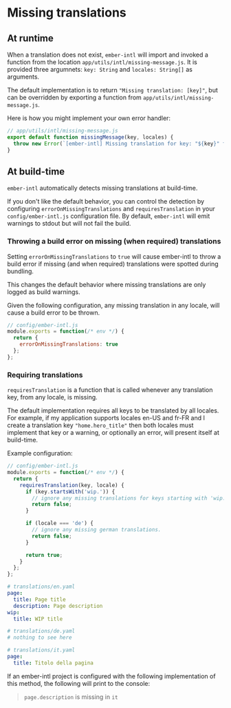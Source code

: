 # Missing translations

## **At runtime**

When a translation does not exist, `ember-intl` will import and invoked a function from the location `app/utils/intl/missing-message.js`.  It is provided three argumnets: `key: String` and `locales: String[]` as arguments.

The default implementation is to return `"Missing translation: [key]"`, but can be overridden by exporting a function from `app/utils/intl/missing-message.js`.

Here is how you might implement your own error handler:

```js
// app/utils/intl/missing-message.js
export default function missingMessage(key, locales) {
  throw new Error(`[ember-intl] Missing translation for key: "${key}" for locales: "${locales}"`);
}
```

## **At build-time**

`ember-intl` automatically detects missing translations at build-time.

If you don't like the default behavior, you can control the detection by configuring `errorOnMissingTranslations` and `requiresTranslation` in your `config/ember-intl.js` configuration file.  By default, `ember-intl` will emit warnings to stdout but will not fail the build.

### Throwing a build error on missing (when required) translations

Setting `errorOnMissingTranslations` to `true` will cause ember-intl to throw a build error if missing (and when required) translations were spotted during bundling.

This changes the default behavior where missing translations are only logged as build warnings.

Given the following configuration, any missing translation in any locale, will cause a build error to be thrown.

```js
// config/ember-intl.js
module.exports = function(/* env */) {
  return {
    errorOnMissingTranslations: true
  };
};
```

### Requiring translations

`requiresTranslation` is a function that is called whenever any translation key, from any locale, is missing.

The default implementation requires all keys to be translated by all locales.  For example, if my application supports locales en-US and fr-FR and I create a translation key `"home.hero_title"` then both locales must implement that key or a warning, or optionally an error, will present itself at build-time.

Example configuration:

```js
// config/ember-intl.js
module.exports = function(/* env */) {
  return {
    requiresTranslation(key, locale) {
      if (key.startsWith('wip.')) {
        // ignore any missing translations for keys starting with 'wip.'.
        return false;
      }

      if (locale === 'de') {
        // ignore any missing german translations.
        return false;
      }

      return true;
    }
  };
};
```

```yaml
# translations/en.yaml
page:
  title: Page title
  description: Page description
wip:
  title: WIP title

# translations/de.yaml
# nothing to see here

# translations/it.yaml
page:
  title: Titolo della pagina
```

If an ember-intl project is configured with the following implementation of this method, the following will print to the console:

> `page.description` is missing in `it`

